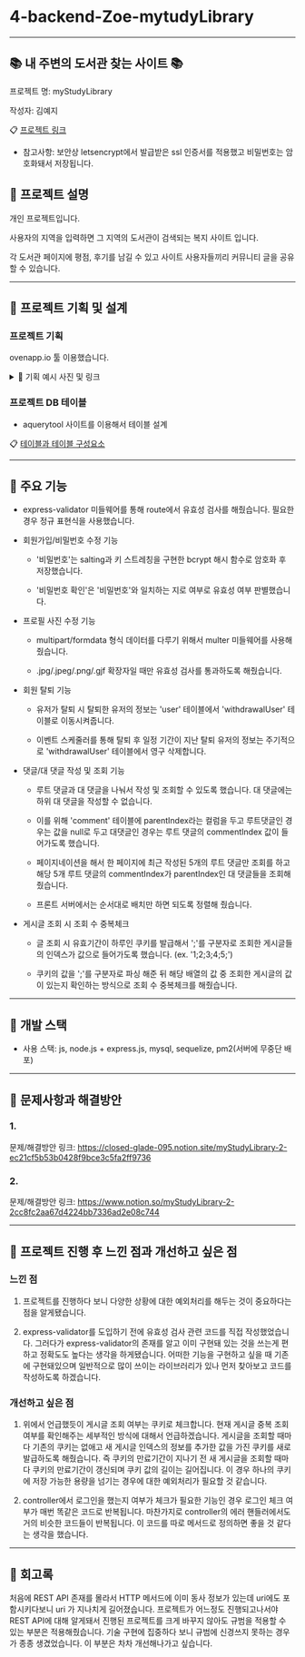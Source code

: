# 4-backend-Zoe-mytudyLibrary

---

## :books: 내 주변의 도서관 찾는 사이트 :books:

프로젝트 명: myStudyLibrary

작성자: 김예지

:clipboard: [프로젝트 링크](https://mystudylibrary.pe.kr)

* 참고사항: 보안상 letsencrypt에서 발급받은 ssl 인증서를 적용했고 비밀번호는 암호화돼서 저장됩니다.

## :closed_book: 프로젝트 설명

개인 프로젝트입니다.

사용자의 지역을 입력하면 그 지역의 도서관이 검색되는 복지 사이트 입니다.

각 도서관 페이지에 평점, 후기를 남길 수 있고 사이트 사용자들끼리 커뮤니티 글을 공유할 수 있습니다.

---

## 📙 프로젝트 기획 및 설계

### 프로젝트 기획

ovenapp.io 툴 이용했습니다.  




<details>
    <summary> 🧷 기획 예시 사진 및 링크 </summary>
    <br>

* 예시 이미지
![image](https://user-images.githubusercontent.com/98700133/173318356-b076ce39-37cf-4abc-8ea7-c76c7eecfb4f.png)

1. :clipboard: [기획 링크](https://ovenapp.io/view/sM4TbEvWMLijyHLw5oZIhUubP99mgGUD/gHdLH)
2. 왼쪽 하단의 '메모 표시'를 누르면 각 페이지와 기능에 대한 설명을 볼 수 있습니다.
3. 화살표를 누르거나 '페이지 목록'을 누르면 다른 페이지로 넘어갈 수 있습니다.
4. '링크 영역 표시'를 누르면 누를 수 있는 영역을 확인할 수 있습니다.

* 해당 프로젝트를 진행하면서 초반 기획과 달라진 부분들이 꽤 있으니 참고 바랍니다.

<!-- summary 아래 한칸 공백 두고 내용 삽입 -->

</details>

### 프로젝트 DB 테이블

* aquerytool 사이트를 이용해서 테이블 설계

:clipboard: [테이블과 테이블 구성요소](https://closed-glade-095.notion.site/myStudyLibrary-DB-6bc5bd5da4f9483ab37bf6af83cf3e55)

-----------------------------
## :ledger: 주요 기능
 
* express-validator 미들웨어를 통해 route에서 유효성 검사를 해줬습니다. 필요한 경우 정규 표현식을 사용했습니다.
    
* 회원가입/비밀번호 수정 기능
    
    * '비밀번호'는 salting과 키 스트레칭을 구현한 bcrypt 해시 함수로 암호화 후 저장했습니다.
    
    * '비밀번호 확인'은 '비밀번호'와 일치하는 지로 여부로 유효성 여부 판별했습니다.
    
* 프로필 사진 수정 기능
    
    * multipart/formdata 형식 데이터를 다루기 위해서 multer 미들웨어를 사용해 줬습니다.
    
    * .jpg/.jpeg/.png/.gjf 확장자일 때만 유효성 검사를 통과하도록 해줬습니다.

* 회원 탈퇴 기능
    
    * 유저가 탈퇴 시 탈퇴한 유저의 정보는 'user' 테이블에서 'withdrawalUser' 테이블로 이동시켜줍니다. 
    
    * 이벤트 스케줄러를 통해 탈퇴 후 일정 기간이 지난 탈퇴 유저의 정보는 주기적으로 'withdrawalUser' 테이블에서 영구 삭제합니다.

* 댓글/대 댓글 작성 및 조회 기능
    
    * 루트 댓글과 대 댓글을 나눠서 작성 및 조회할 수 있도록 했습니다. 대 댓글에는 하위 대 댓글을 작성할 수 없습니다.
    
    * 이를 위해 'comment' 테이블에 parentIndex라는 컬럼을 두고 루트댓글인 경우는 값을 null로 두고 대댓글인 경우는 루트 댓글의 commentIndex 값이 들어가도록 했습니다.
    
    * 페이지네이션을 해서 한 페이지에 최근 작성된 5개의 루트 댓글만 조회를 하고 해당 5개 루트 댓글의 commentIndex가 parentIndex인 대 댓글들을 조회해 줬습니다.
    
    * 프론트 서버에서는 순서대로 배치만 하면 되도록 정렬해 줬습니다.

* 게시글 조회 시 조회 수 중복체크
    
    * 글 조회 시 유효기간이 하루인 쿠키를 발급해서 ';'를 구분자로 조회한 게시글들의 인덱스가 값으로 들어가도록 했습니다. (ex. '1;2;3;4;5;')
    
    * 쿠키의 값을 ';'를 구분자로 파싱 해준 뒤 해당 배열의 값 중 조회한 게시글의 값이 있는지 확인하는 방식으로 조회 수 중복체크를 해줬습니다.
---

## 📗 개발 스택

- 사용 스택: js, node.js + express.js, mysql, sequelize, pm2(서버에 무중단 배포)

---

## :blue_book: 문제사항과 해결방안

### 1.
문제/해결방안 링크:
https://closed-glade-095.notion.site/myStudyLibrary-2-ec21cf5b53b0428f9bce3c5fa2ff9736

### 2.
문제/해결방안 링크:
https://www.notion.so/myStudyLibrary-2-2cc8fc2aa67d4224bb7336ad2e08c744

-----------------
## 💭 프로젝트 진행 후 느낀 점과 개선하고 싶은 점
### 느낀 점

1. 프로젝트를 진행하다 보니 다양한 상황에 대한 예외처리를 해두는 것이 중요하다는 점을 알게됐습니다. 

2. express-validator를 도입하기 전에 유효성 검사 관련 코드를 직접 작성했었습니다. 그러다가 express-validator의 존재를 알고 이미 구현돼 있는 것을 쓰는게 편하고 정확도도 높다는 생각을 하게됐습니다. 어떠한 기능을 구현하고 싶을 때 기존에 구현돼있으며 일반적으로 많이 쓰이는 라이브러리가 있나 먼저 찾아보고 코드를 작성하도록 하겠습니다. 

### 개선하고 싶은 점

1. 위에서 언급했듯이 게시글 조회 여부는 쿠키로 체크합니다. 현재 게시글 중복 조회 여부를 확인해주는 세부적인 방식에 대해서 언급하겠습니다. 게시글을 조회할 때마다 기존의 쿠키는 없애고 새 게시글 인덱스의 정보를 추가한 값을 가진 쿠키를 새로 발급하도록 해줬습니다. 즉 쿠키의 만료기간이 지나기 전 새 게시글을 조회할 때마다 쿠키의 만료기간이 갱신되며 쿠키 값의 길이는 길어집니다. 이 경우 하나의 쿠키에 저장 가능한 용량을 넘기는 경우에 대한 예외처리가 필요할 것 같습니다.

2. controller에서 로그인을 했는지 여부가 체크가 필요한 기능인 경우 로그인 체크 여부가 매번 똑같은 코드로 반복됩니다. 마찬가지로 controller의 에러 핸들러에서도 거의 비슷한 코드들이 반복됩니다. 이 코드를 따로 메서드로 정의하면 좋을 것 같다는 생각을 했습니다.

-----------------------
## 📝 회고록

 처음에 REST API 존재를 몰라서 HTTP 메서드에 이미 동사 정보가 있는데 uri에도 포함시키다보니 uri 가 지나치게 길어졌습니다. 프로젝트가 어느정도 진행되고나서야 REST API에 대해 알게돼서 진행된 프로젝트를 크게 바꾸지 않아도 규범을 적용할 수 있는 부분은 적용해줬습니다. 기술 구현에 집중하다 보니 규범에 신경쓰지 못하는 경우가 종종 생겼었습니다. 이 부분은 차차 개선해나가고 싶습니다.

